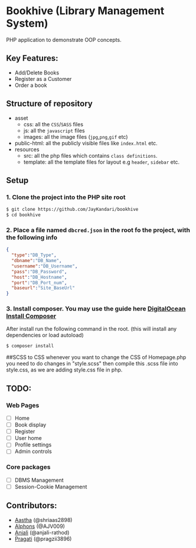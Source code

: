 # Bookhive (Library Management System)
PHP application to demonstrate OOP concepts.

## Key Features:
- Add/Delete Books
- Register as a Customer
- Order a book
## Structure of repository
* asset
  - css: all the `CSS`/`SASS` files
  - js: all the `javascript` files
  - images: all the image files (`jpg`,`png`,`gif` etc)
* public-html: all the publicly visible files like `index.html` etc.
* resources
  - src: all the php files which contains `class definitions`.
  - template: all the template files for layout e.g `header`, `sidebar` etc.

## Setup
### 1. Clone the project into the PHP site root
```bash
$ git clone https://github.com/JayKandari/bookhive
$ cd bookhive
```

### 2. Place a file named `dbcred.json` in the root fo the project, with the following info
```json
{
  "type":"DB_Type",
  "dbname":"DB_Name",
  "username":"DB_Username",
  "pass":"DB_Password",
  "host":"DB_Hostname",
  "port":"DB_Port_num",
  "baseurl":"Site_BaseUrl"
}
```

### 3. Install composer. You may use the guide here [DigitalOcean Install Composer](https://www.digitalocean.com/community/tutorials/how-to-install-composer-on-ubuntu-20-04-quickstart)

After install run the following command in the root. (this will install any dependencies or load autoload)
```bash
$ composer install
```
##SCSS to CSS
whenever you want to change the CSS of Homepage.php you need to do changes in "style.scss" then compile this .scss file into style.css, as we 
are adding style.css file in php.
## TODO:
### Web Pages
- [ ] Home
- [ ] Book display
- [ ] Register
- [ ] User home
- [ ] Profile settings
- [ ] Admin controls
### Core packages
- [ ] DBMS Management
- [ ] Session-Cookie Management

## Contributors:
- [Aastha](https://github.com/shriaas2898) (@shriaas2898)
- [Alphons](https://github.com/AJV009) (@AJV009)
- [Anjali](https://github.com/anjali-rathod) (@anjali-rathod)
- [Pragati](https://github.com/pragzii3896) (@pragzii3896)
